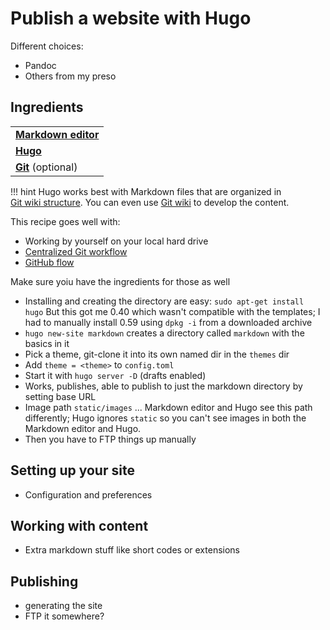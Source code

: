 # Publish a website with Hugo

Different choices:

- Pandoc
- Others from my preso

## Ingredients

<table>
  <tr>
    <td><b><a href="../../tools/tools-editors/">Markdown editor</a></b></td>
  </tr>
  <tr>
    <td><b><a href="../../tools/tools-hugo/">Hugo</a></b></td>
  </tr>
  <tr>
    <td><b><a href="../../tools/tools-git-setup/">Git</a></b> (optional)</td>
  </tr>
</table>

!!! hint
    Hugo works best with Markdown files that are organized in  
    [Git wiki structure](../../tools/tools-publishing#git-wiki-structure).
    You can even use [Git wiki](../recipes-git-wiki/) to develop the content.

This recipe goes well with:

- Working by yourself on your local hard drive
- [Centralized Git workflow](../recipes-centralized-workflow/)
- [GitHub flow](../recipes-gitflow/)

Make sure yoiu have the ingredients for those as well

- Installing and creating the directory are easy:
  `sudo apt-get install hugo`
  But this got me 0.40 which wasn't compatible with the templates; I had to manually install 0.59 using `dpkg -i` from a downloaded archive
- `hugo new-site markdown` creates a directory called `markdown` with the basics in it
- Pick a theme, git-clone it into its own named dir in the `themes` dir
- Add `theme = <theme>` to `config.toml`
- Start it with `hugo server -D` (drafts enabled)
- Works, publishes, able to publish to just the markdown directory by setting base URL
- Image path `static/images` ... Markdown editor and Hugo see this path differently; Hugo ignores `static` so you can't see images in both the Markdown editor and Hugo.
- Then you have to FTP things up manually

## Setting up your site

- Configuration and preferences

## Working with content

- Extra markdown stuff like short codes or extensions

## Publishing

- generating the site
- FTP it somewhere?